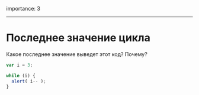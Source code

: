 importance: 3

---

# Последнее значение цикла

Какое последнее значение выведет этот код? Почему?

```js
var i = 3;

while (i) {
  alert( i-- );
}
```

